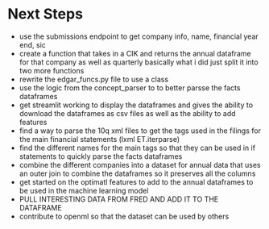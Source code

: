 # Next Steps
- use the submissions endpoint to get company info, name, financial year end, sic
- create a function that takes in a CIK and returns the annual dataframe for that company as well as quarterly basically what i did just split it into two more functions
- rewrite the edgar_funcs.py file to use a class
- use the logic from the concept_parser to to better parsse the facts dataframes
- get streamlit working to display the dataframes and gives the ability to download the dataframes as csv files as well as the ability to add features
- find a way to parse the 10q xml files to get the tags used in the filings for the main financial statements (lxml ET.iterparse)
- find the different names for the main tags so that they can be used in if statements to quickly parse the facts dataframes
- combine the different companies into a dataset for annual data that uses an outer join to combine the dataframes so it preserves all the columns
- get started on the optimatl features to add to the annual dataframes to be used in the machine learning model
- PULL INTERESTING DATA FROM FRED AND ADD IT TO THE DATAFRAME
- contribute to openml so that the dataset can be used by others